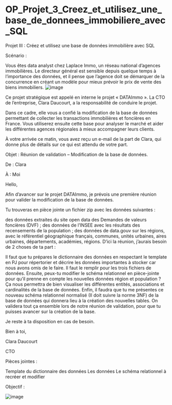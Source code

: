 # OP_Projet_3_Creez_et_utilisez_une_base_de_donnees_immobiliere_avec_SQL
Projet III : Créez et utilisez une base de données immobilière avec SQL

Scénario :

Vous êtes data analyst chez Laplace Immo, un réseau national d’agences immobilières. Le directeur général est sensible depuis quelque temps à l’importance des données, et il pense que l’agence doit se démarquer de la concurrence en créant un modèle pour mieux prévoir le prix de vente des biens immobiliers. 
![image](https://github.com/KevinZirData/OP_Projet_3_Creez_et_utilisez_une_base_de_donnees_immobiliere_avec_SQL/assets/142809013/95429b13-69c1-4d05-b510-2152e12fa81e)

 

Ce projet stratégique est appelé en interne le projet « DATAImmo ». La CTO de l’entreprise, Clara Daucourt, a la responsabilité de conduire le projet.

Dans ce cadre, elle vous a confié la modification de la base de données permettant de collecter les transactions immobilières et foncières en France. Vous utiliserez ensuite cette base pour analyser le marché et aider les différentes agences régionales à mieux accompagner leurs clients.

À votre arrivée ce matin, vous avez reçu un e-mail de la part de Clara, qui donne plus de détails sur ce qui est attendu de votre part.

 

Objet : Réunion de validation – Modification de la base de données.

De : Clara

À : Moi

Hello, 

Afin d’avancer sur le projet DATAImmo, je prévois une première réunion pour valider la modification de la base de données.

Tu trouveras en pièce jointe un fichier zip avec les données suivantes :

des données extraites du site open data des Demandes de valeurs foncières (DVF) ;
des données de l’INSEE avec les résultats des recensements de la population ;
des données de data.gouv sur les régions, avec le référentiel géographique français, communes, unités urbaines, aires urbaines, départements, académies, régions.
D’ici la réunion, j’aurais besoin de 2 choses de ta part : 

Il faut que tu prépares le dictionnaire des données en respectant le template en PJ pour répertorier et décrire les données importantes à stocker car nous avons omis de le faire. Il faut le remplir pour les trois fichiers de données.
Ensuite, peux-tu modifier le schéma relationnel en pièce-jointe pour qu’il prenne en compte les nouvelles données région et population ? Ça nous permettra de bien visualiser les différentes entités, associations et cardinalités de la base de données. Enfin, il faudra que tu me présentes ce nouveau schéma relationnel normalisé (Il doit suivre la norme 3NF) de la base de données qui donnera lieu à la création des nouvelles tables. 
On validera tout ça ensemble lors de notre réunion de validation, pour que tu puisses avancer sur la création de la base.

Je reste à ta disposition en cas de besoin.

Bien à toi,

Clara Daucourt

CTO

 
Pièces jointes : 

Template du dictionnaire des données
Les données
Le schéma relationnel à recréer et modifier 

Objectif :


![image](https://github.com/KevinZirData/OP_Projet_3_Creez_et_utilisez_une_base_de_donnees_immobiliere_avec_SQL/assets/142809013/e15ded28-d581-46d1-a868-0fdee3a55b99)
